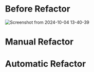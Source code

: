 # Before Refactor
![Screenshot from 2024-10-04 13-40-39](https://github.com/user-attachments/assets/7908478a-6eb6-4aa5-a947-51f2c0f6f285)




# Manual Refactor


# Automatic Refactor


